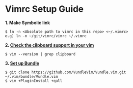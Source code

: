 # Vimrc Setup Guide
**1. Make Symbolic link** 
```
$ ln -n <Absolute path to vimrc in this repo> <~/.vimrc>  
e.g) ln -n ~/git/vimrc/vimrc ~/.vimrc  
```

**2. [Check the cilpboard support in your vim](https://hyoje420.tistory.com/49)**
```
$ vim --version | grep clipboard
```

**3. [Set up Bundle](https://github.com/VundleVim/Vundle.vim)**  
```
$ git clone https://github.com/VundleVim/Vundle.vim.git ~/.vim/bundle/Vundle.vim  
$ vim +PluginInstall +qall  
```



